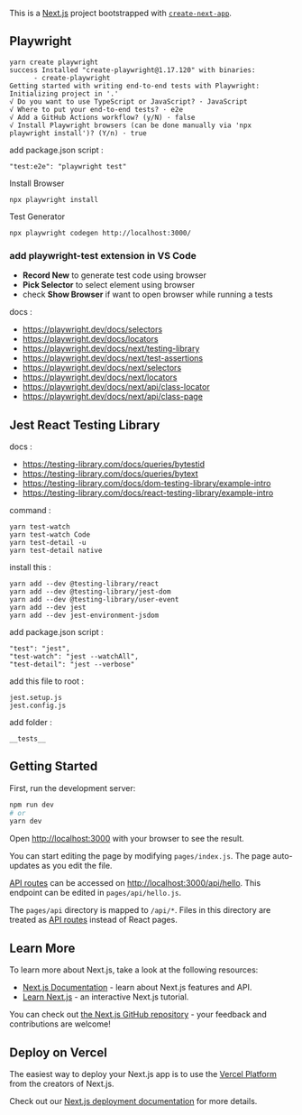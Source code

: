 This is a [Next.js](https://nextjs.org/) project bootstrapped with [`create-next-app`](https://github.com/vercel/next.js/tree/canary/packages/create-next-app).


## Playwright
```
yarn create playwright
success Installed "create-playwright@1.17.120" with binaries:
      - create-playwright
Getting started with writing end-to-end tests with Playwright:
Initializing project in '.'
√ Do you want to use TypeScript or JavaScript? · JavaScript
√ Where to put your end-to-end tests? · e2e
√ Add a GitHub Actions workflow? (y/N) · false
√ Install Playwright browsers (can be done manually via 'npx playwright install')? (Y/n) · true
```

add package.json script :
```
"test:e2e": "playwright test"
```

Install Browser
```
npx playwright install
```

Test Generator
```
npx playwright codegen http://localhost:3000/
```

### add playwright-test extension in VS Code
- **Record New** to generate test code using browser
- **Pick Selector** to select element using browser
- check **Show Browser** if want to open browser while running a tests

docs :
- https://playwright.dev/docs/selectors
- https://playwright.dev/docs/locators
- https://playwright.dev/docs/next/testing-library
- https://playwright.dev/docs/next/test-assertions
- https://playwright.dev/docs/next/selectors
- https://playwright.dev/docs/next/locators
- https://playwright.dev/docs/next/api/class-locator
- https://playwright.dev/docs/next/api/class-page

## Jest React Testing Library

docs :
- https://testing-library.com/docs/queries/bytestid
- https://testing-library.com/docs/queries/bytext
- https://testing-library.com/docs/dom-testing-library/example-intro
- https://testing-library.com/docs/react-testing-library/example-intro

command :
```
yarn test-watch
yarn test-watch Code
yarn test-detail -u
yarn test-detail native
```

install this :
```
yarn add --dev @testing-library/react
yarn add --dev @testing-library/jest-dom
yarn add --dev @testing-library/user-event
yarn add --dev jest
yarn add --dev jest-environment-jsdom
```

add package.json script :
```
"test": "jest",
"test-watch": "jest --watchAll",
"test-detail": "jest --verbose"
```

add this file to root :
```
jest.setup.js
jest.config.js
```

add folder :
```
__tests__
```

## Getting Started

First, run the development server:

```bash
npm run dev
# or
yarn dev
```

Open [http://localhost:3000](http://localhost:3000) with your browser to see the result.

You can start editing the page by modifying `pages/index.js`. The page auto-updates as you edit the file.

[API routes](https://nextjs.org/docs/api-routes/introduction) can be accessed on [http://localhost:3000/api/hello](http://localhost:3000/api/hello). This endpoint can be edited in `pages/api/hello.js`.

The `pages/api` directory is mapped to `/api/*`. Files in this directory are treated as [API routes](https://nextjs.org/docs/api-routes/introduction) instead of React pages.

## Learn More

To learn more about Next.js, take a look at the following resources:

- [Next.js Documentation](https://nextjs.org/docs) - learn about Next.js features and API.
- [Learn Next.js](https://nextjs.org/learn) - an interactive Next.js tutorial.

You can check out [the Next.js GitHub repository](https://github.com/vercel/next.js/) - your feedback and contributions are welcome!

## Deploy on Vercel

The easiest way to deploy your Next.js app is to use the [Vercel Platform](https://vercel.com/new?utm_medium=default-template&filter=next.js&utm_source=create-next-app&utm_campaign=create-next-app-readme) from the creators of Next.js.

Check out our [Next.js deployment documentation](https://nextjs.org/docs/deployment) for more details.
